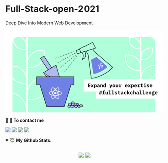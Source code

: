 # Full-Stack-open-2021
Deep Dive Into Modern Web Development




[<img src ="https://github.com/mesfint/Full-Stack-open-2021/blob/main/fullStack2021.jpg">](https://github.com/mesfint/Full-Stack-open-2021)


<!--
**mesfint/mesfint** is a ✨ _special_ ✨ repository because its `README.md` (this file) appears on your GitHub profile.

##  Deep Dive Into Modern Web Development

### What to learn from this course
 React, Redux, Node.js, MongoDB, GraphQL and TypeScript in one go! 

- 🔭  React ...
- 🌱Redux ...
- 👯  Node.js ...
- 🤔 MongoDB ...
- 💬 GraphQL ...
- 📫  TypeScript ...

####  This course will introduce you to modern JavaScript-based web development. The main focus is on building single page applications with ReactJS that use REST APIs built with Node.js.
-->


<summary>🤝 <b>💬 To contact me</b></summary>

[<img src ="https://img.shields.io/badge/full stack 2021-%23.svg?&style=for-the-badge&logo=&logoColor=white%22">](https://github.com/mesfint/Full-Stack-open-2021)
[<img src="https://img.shields.io/badge/twitter-%231DA1F2.svg?&style=for-the-badge&logo=twitter&logoColor=white" />](https://twitter.com/MesfinTe) 
[<img src="https://img.shields.io/badge/linkedin-%230077B5.svg?&style=for-the-badge&logo=linkedin&logoColor=white" />](https://www.linkedin.com/in/mesfin/)
[<img src = "https://img.shields.io/badge/instagram-%23E4405F.svg?&style=for-the-badge&logo=instagram&logoColor=white">](https://www.instagram.com/mesfint2020/)

<details open>
 <summary> 😇 <b>My Github Stats</b>: </summary>

<br>

<p align = "center">
  <img src = "https://github-readme-stats.vercel.app/api?username=mesfint&show_icons=true&theme=tokyonight&line_height=27">
  <img src = "https://github-readme-stats.vercel.app/api/top-langs/?username=mesfint&show=react,javaScript,html&theme=tokyonight">
</p>

</details>
